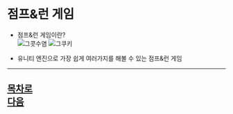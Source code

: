 점프&런 게임
=======================
* 점프&런 게임이란?  
![그콧수염](https://github.com/isp829/HU/blob/master/images/lecture1/thatmustache.jpg) 
![그쿠키](https://github.com/isp829/HU/blob/master/images/lecture1/thatcookie.jpg)


* 유니티 엔진으로 가장 쉽게 여러가지를 해볼 수 있는 점프&런 게임  
------------------------------------  
[목차로](https://github.com/isp829/-/blob/main/README.md)  
[다음](https://github.com/isp829/HU/blob/master/lecture/lecture2.md)  
-----------------------------
    
